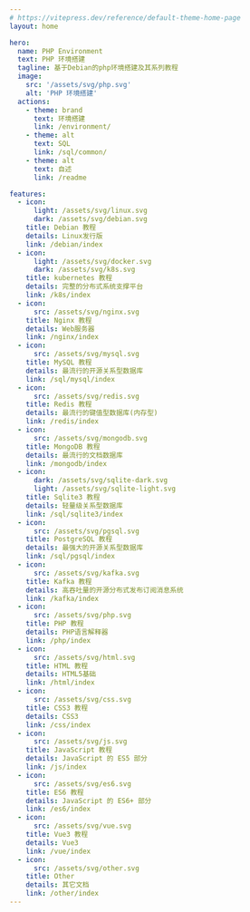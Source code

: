 ```yaml
---
# https://vitepress.dev/reference/default-theme-home-page
layout: home

hero:
  name: PHP Environment
  text: PHP 环境搭建
  tagline: 基于Debian的php环境搭建及其系列教程
  image:
    src: '/assets/svg/php.svg'
    alt: 'PHP 环境搭建'
  actions:
    - theme: brand
      text: 环境搭建
      link: /environment/
    - theme: alt
      text: SQL
      link: /sql/common/
    - theme: alt
      text: 自述
      link: /readme

features:
  - icon:
      light: /assets/svg/linux.svg
      dark: /assets/svg/debian.svg
    title: Debian 教程
    details: Linux发行版
    link: /debian/index
  - icon:
      light: /assets/svg/docker.svg
      dark: /assets/svg/k8s.svg
    title: kubernetes 教程
    details: 完整的分布式系统支撑平台
    link: /k8s/index
  - icon:
      src: /assets/svg/nginx.svg
    title: Nginx 教程
    details: Web服务器
    link: /nginx/index
  - icon:
      src: /assets/svg/mysql.svg
    title: MySQL 教程
    details: 最流行的开源关系型数据库
    link: /sql/mysql/index
  - icon:
      src: /assets/svg/redis.svg
    title: Redis 教程
    details: 最流行的键值型数据库(内存型)
    link: /redis/index
  - icon:
      src: /assets/svg/mongodb.svg
    title: MongoDB 教程
    details: 最流行的文档数据库
    link: /mongodb/index
  - icon:
      dark: /assets/svg/sqlite-dark.svg
      light: /assets/svg/sqlite-light.svg
    title: Sqlite3 教程
    details: 轻量级关系型数据库
    link: /sql/sqlite3/index
  - icon:
      src: /assets/svg/pgsql.svg
    title: PostgreSQL 教程
    details: 最强大的开源关系型数据库
    link: /sql/pgsql/index
  - icon:
      src: /assets/svg/kafka.svg
    title: Kafka 教程
    details: 高吞吐量的开源分布式发布订阅消息系统
    link: /kafka/index
  - icon:
      src: /assets/svg/php.svg
    title: PHP 教程
    details: PHP语言解释器
    link: /php/index
  - icon:
      src: /assets/svg/html.svg
    title: HTML 教程
    details: HTML5基础
    link: /html/index
  - icon:
      src: /assets/svg/css.svg
    title: CSS3 教程
    details: CSS3
    link: /css/index
  - icon:
      src: /assets/svg/js.svg
    title: JavaScript 教程
    details: JavaScript 的 ES5 部分
    link: /js/index
  - icon:
      src: /assets/svg/es6.svg
    title: ES6 教程
    details: JavaScript 的 ES6+ 部分
    link: /es6/index
  - icon:
      src: /assets/svg/vue.svg
    title: Vue3 教程
    details: Vue3
    link: /vue/index
  - icon:
      src: /assets/svg/other.svg
    title: Other
    details: 其它文档
    link: /other/index
---
```


